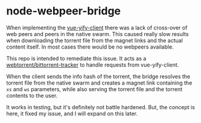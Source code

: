 # node-webpeer-bridge

When implementing the [vue-yify-client](https://github.com/noahtkeller/vue-yify-client) there
was a lack of cross-over of web peers and peers in the native swarm. This caused really slow results
when downloading the torrent file from the magnet links and the actual content itself. In most
cases there would be no webpeers available.

This repo is intended to remediate this issue. It acts as a [webtorrent/bittorrent-tracker](https://github.com/webtorrent/bittorrent-tracker)
to handle requests from vue-yify-client.  

When the client sends the info hash of the torrent, the bridge resolves the torrent file from the native swarm
and creates a magnet link containing the `xs` and `ws` parameters, while also serving the torrent file
and the torrent contents to the user.

It works in testing, but it's definitely not battle hardened.
But, the concept is here, it fixed my issue, and I will expand on this later.
